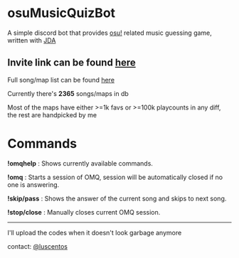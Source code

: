 # osuMusicQuizBot
A simple discord bot that provides [osu!](https://osu.ppy.sh/home) related music guessing game, written with [JDA](https://github.com/DV8FromTheWorld/JDA)

## Invite link can be found [here][inviteLink]

[inviteLink]: https://discord.com/oauth2/authorize?client_id=1001554643874222230&permissions=517547085632&scope=bot
Full song/map list can be found [here](https://paste.ee/p/rwGAT)

Currently there's **2365** songs/maps in db

Most of the maps have either >=1k favs or >=100k playcounts in any diff, the rest are handpicked by me



# Commands
**!omqhelp** : Shows currently available commands.

**!omq** : Starts a session of OMQ, session will be automatically closed if no one is answering.

**!skip/pass** : Shows the answer of the current song and skips to next song.

**!stop/close** : Manually closes current OMQ session.



- - -

I'll upload the codes when it doesn't look garbage anymore

contact: [@luscentos](https://twitter.com/luscentos)
